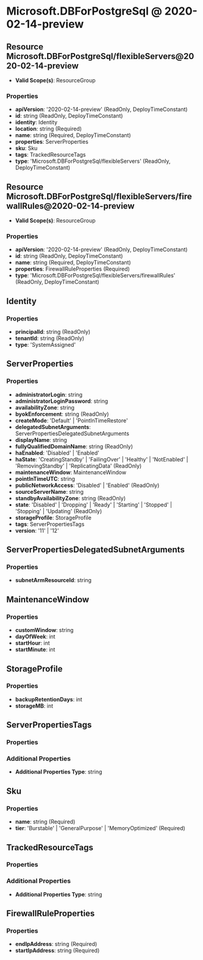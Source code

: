 # Microsoft.DBForPostgreSql @ 2020-02-14-preview

## Resource Microsoft.DBForPostgreSql/flexibleServers@2020-02-14-preview
* **Valid Scope(s)**: ResourceGroup
### Properties
* **apiVersion**: '2020-02-14-preview' (ReadOnly, DeployTimeConstant)
* **id**: string (ReadOnly, DeployTimeConstant)
* **identity**: Identity
* **location**: string (Required)
* **name**: string (Required, DeployTimeConstant)
* **properties**: ServerProperties
* **sku**: Sku
* **tags**: TrackedResourceTags
* **type**: 'Microsoft.DBForPostgreSql/flexibleServers' (ReadOnly, DeployTimeConstant)

## Resource Microsoft.DBForPostgreSql/flexibleServers/firewallRules@2020-02-14-preview
* **Valid Scope(s)**: ResourceGroup
### Properties
* **apiVersion**: '2020-02-14-preview' (ReadOnly, DeployTimeConstant)
* **id**: string (ReadOnly, DeployTimeConstant)
* **name**: string (Required, DeployTimeConstant)
* **properties**: FirewallRuleProperties (Required)
* **type**: 'Microsoft.DBForPostgreSql/flexibleServers/firewallRules' (ReadOnly, DeployTimeConstant)

## Identity
### Properties
* **principalId**: string (ReadOnly)
* **tenantId**: string (ReadOnly)
* **type**: 'SystemAssigned'

## ServerProperties
### Properties
* **administratorLogin**: string
* **administratorLoginPassword**: string
* **availabilityZone**: string
* **byokEnforcement**: string (ReadOnly)
* **createMode**: 'Default' | 'PointInTimeRestore'
* **delegatedSubnetArguments**: ServerPropertiesDelegatedSubnetArguments
* **displayName**: string
* **fullyQualifiedDomainName**: string (ReadOnly)
* **haEnabled**: 'Disabled' | 'Enabled'
* **haState**: 'CreatingStandby' | 'FailingOver' | 'Healthy' | 'NotEnabled' | 'RemovingStandby' | 'ReplicatingData' (ReadOnly)
* **maintenanceWindow**: MaintenanceWindow
* **pointInTimeUTC**: string
* **publicNetworkAccess**: 'Disabled' | 'Enabled' (ReadOnly)
* **sourceServerName**: string
* **standbyAvailabilityZone**: string (ReadOnly)
* **state**: 'Disabled' | 'Dropping' | 'Ready' | 'Starting' | 'Stopped' | 'Stopping' | 'Updating' (ReadOnly)
* **storageProfile**: StorageProfile
* **tags**: ServerPropertiesTags
* **version**: '11' | '12'

## ServerPropertiesDelegatedSubnetArguments
### Properties
* **subnetArmResourceId**: string

## MaintenanceWindow
### Properties
* **customWindow**: string
* **dayOfWeek**: int
* **startHour**: int
* **startMinute**: int

## StorageProfile
### Properties
* **backupRetentionDays**: int
* **storageMB**: int

## ServerPropertiesTags
### Properties
### Additional Properties
* **Additional Properties Type**: string

## Sku
### Properties
* **name**: string (Required)
* **tier**: 'Burstable' | 'GeneralPurpose' | 'MemoryOptimized' (Required)

## TrackedResourceTags
### Properties
### Additional Properties
* **Additional Properties Type**: string

## FirewallRuleProperties
### Properties
* **endIpAddress**: string (Required)
* **startIpAddress**: string (Required)


